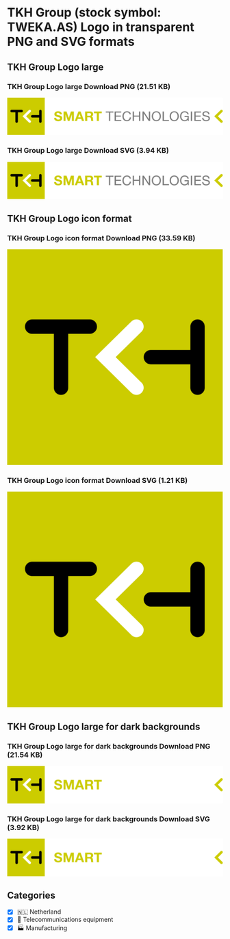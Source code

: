 # TKH Group (stock symbol: TWEKA.AS) Logo in transparent PNG and SVG formats

## TKH Group Logo large

### TKH Group Logo large Download PNG (21.51 KB)

![TKH Group Logo large Download PNG (21.51 KB)](/img/orig/TWEKA.AS_BIG-b3fb4f80.png)

### TKH Group Logo large Download SVG (3.94 KB)

![TKH Group Logo large Download SVG (3.94 KB)](/img/orig/TWEKA.AS_BIG-4845b853.svg)

## TKH Group Logo icon format

### TKH Group Logo icon format Download PNG (33.59 KB)

![TKH Group Logo icon format Download PNG (33.59 KB)](/img/orig/TWEKA.AS-5718955d.png)

### TKH Group Logo icon format Download SVG (1.21 KB)

![TKH Group Logo icon format Download SVG (1.21 KB)](/img/orig/TWEKA.AS-ed0e260f.svg)

## TKH Group Logo large for dark backgrounds

### TKH Group Logo large for dark backgrounds Download PNG (21.54 KB)

![TKH Group Logo large for dark backgrounds Download PNG (21.54 KB)](/img/orig/TWEKA.AS_BIG.D-4ac78dd2.png)

### TKH Group Logo large for dark backgrounds Download SVG (3.92 KB)

![TKH Group Logo large for dark backgrounds Download SVG (3.92 KB)](/img/orig/TWEKA.AS_BIG.D-23c947b5.svg)



## Categories
- [x] 🇳🇱 Netherland
- [x] 📡 Telecommunications equipment
- [x] 🏭 Manufacturing
